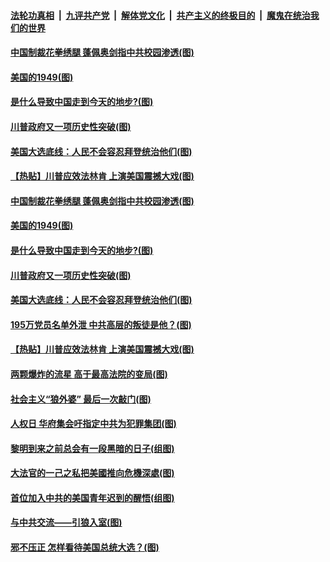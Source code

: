 ####  [法轮功真相](../../../../basic/blob/master/README.md?t=12141731) &nbsp;|&nbsp; [九评共产党](../../../../9ping.md/blob/master/README.md?t=12141731) &nbsp;|&nbsp; [解体党文化](../../../../jtdwh.md/blob/master/README.md?t=12141731)  &nbsp;|&nbsp; [共产主义的终极目的](../../../../gczydzjmd.md/blob/master/README.md?t=12141731) &nbsp;|&nbsp; [魔鬼在统治我们的世界](../../../../mgztzwmdsj.md/blob/master/README.md?t=12141731) 

#### [中国制裁花拳绣腿 蓬佩奥剑指中共校园渗透(图)](../pages/p4/955711.md?t=12141731) 

#### [美国的1949(图)](../pages/p4/955710.md?t=12141731) 

#### [是什么导致中国走到今天的地步?(图)](../pages/p4/955696.md?t=12141731) 

#### [川普政府又一项历史性突破(图)](../pages/p4/955692.md?t=12141731) 

#### [美国大选底线：人民不会容忍拜登统治他们(图)](../pages/p4/955690.md?t=12141731) 

#### [【热贴】川普应效法林肯 上演美国震撼大戏(图)](../pages/p4/955644.md?t=12141731) 

#### [中国制裁花拳绣腿 蓬佩奥剑指中共校园渗透(图)](../pages/p4/955711.md?t=12141731) 

#### [美国的1949(图)](../pages/p4/955710.md?t=12141731) 

#### [是什么导致中国走到今天的地步?(图)](../pages/p4/955696.md?t=12141731) 

#### [川普政府又一项历史性突破(图)](../pages/p4/955692.md?t=12141731) 

#### [美国大选底线：人民不会容忍拜登统治他们(图)](../pages/p4/955690.md?t=12141731) 

#### [195万党员名单外泄 中共高层的叛徒是他？(图)](../pages/p4/955691.md?t=12141731) 


#### [【热贴】川普应效法林肯 上演美国震撼大戏(图)](../pages/p4/955644.md?t=12141731) 

#### [两颗爆炸的流星 高于最高法院的变局(图)](../pages/p4/955588.md?t=12141731) 

#### [社会主义“狼外婆” 最后一次敲门(图)](../pages/p4/955645.md?t=12141731) 

#### [人权日 华府集会吁指定中共为犯罪集团(图)](../pages/p4/955617.md?t=12141731) 

#### [黎明到来之前总会有一段黑暗的日子(组图)](../pages/p4/955635.md?t=12141731) 

#### [大法官的一己之私把美國推向危機深處(图)](../pages/p4/955618.md?t=12141731) 

#### [首位加入中共的美国青年迟到的醒悟(组图)](../pages/p4/955575.md?t=12141731) 

#### [与中共交流——引狼入室(图)](../pages/p4/955625.md?t=12141731) 




#### [邪不压正 怎样看待美国总统大选？(图)](../pages/p4/955555.md?t=12141731) 


